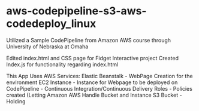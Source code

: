 # aws-codepipeline-s3-aws-codedeploy_linux
Utilized a Sample CodePipeline from Amazon AWS course through University of Nebraska at Omaha

Edited index.html and CSS page for Fidget Interactive project
Created Index.js for functionality regarding index.html

This App Uses AWS Services:
Elastic Beanstalk - WebPage Creation for the environment 
EC2 Instance - Instance for Webpage to be deployed on
CodePipeline - Continuous Integration/Continuous Delivery
Roles - Policies created (Letting Amazon AWS Handle Bucket and Instance 
S3 Bucket - Holding 
